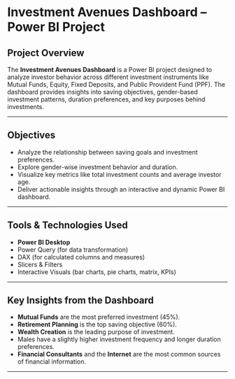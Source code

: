 # Investment Avenues Dashboard – Power BI Project

## Project Overview
The **Investment Avenues Dashboard** is a Power BI project designed to analyze investor behavior across different investment instruments like Mutual Funds, Equity, Fixed Deposits, and Public Provident Fund (PPF). The dashboard provides insights into saving objectives, gender-based investment patterns, duration preferences, and key purposes behind investments.

---

## Objectives
- Analyze the relationship between saving goals and investment preferences.
- Explore gender-wise investment behavior and duration.
- Visualize key metrics like total investment counts and average investor age.
- Deliver actionable insights through an interactive and dynamic Power BI dashboard.

---

## Tools & Technologies Used
  - **Power BI Desktop**
  - Power Query (for data transformation)
  - DAX (for calculated columns and measures)
  - Slicers & Filters
  - Interactive Visuals (bar charts, pie charts, matrix, KPIs)

---

## Key Insights from the Dashboard
- **Mutual Funds** are the most preferred investment (45%).  
- **Retirement Planning** is the top saving objective (60%).  
- **Wealth Creation** is the leading purpose of investment.  
- Males have a slightly higher investment frequency and longer duration preferences.  
- **Financial Consultants** and the **Internet** are the most common sources of financial information.

---



